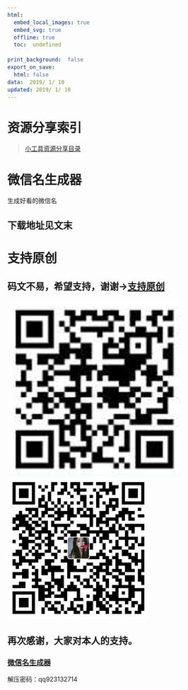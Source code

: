 ```yaml
---
html:
  embed_local_images: true
  embed_svg: true
  offline: true
  toc:  undefined

print_background:  false
export_on_save:
  html: false
data:  2019/ 1/ 10
updated: 2019/ 1/ 10
---
```


# 资源分享索引

> [小工具资源分享目录](https://blog.csdn.net/qq923132714/article/details/86247202 "小工具资源分享目录")



# 微信名生成器

生成好看的微信名

## 下载地址见文末

# 支持原创
## 码文不易，希望支持，谢谢->**[支持原创](http://blog.csdn.net/qq923132714/article/details/79399145)**
![微信支付](https://raw.githubusercontent.com/923132714/my_picture/master/blog/support/weixin.png)![微信支付](https://raw.githubusercontent.com/923132714/my_picture/master/blog/support/支付宝.png)
## 再次感谢，大家对本人的支持。

### [微信名生成器](http://u16848854.ctfile.net/fs/16848854-330333153 "微信名生成器")

解压密码：qq923132714
